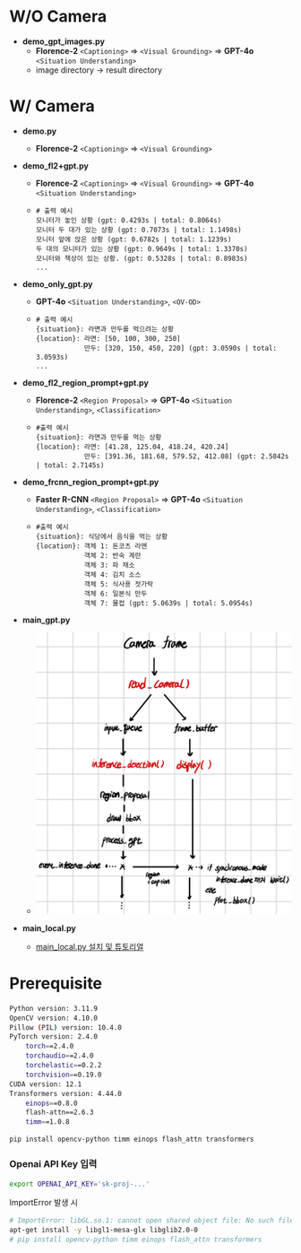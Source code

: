 # W/O Camera

- **demo_gpt_images.py**
    - **Florence-2** `<Captioning>` ⇒ `<Visual Grounding>` ⇒ **GPT-4o** `<Situation Understanding>`
    - image directory -> result directory

# W/ Camera
- **demo.py**
    - **Florence-2** `<Captioning>` ⇒ `<Visual Grounding>`

- **demo_fl2+gpt.py**
    - **Florence-2** `<Captioning>` ⇒ `<Visual Grounding>` ⇒ **GPT-4o** `<Situation Understanding>`
    - ```
      # 출력 예시
      모니터가 놓인 상황 (gpt: 0.4293s | total: 0.8064s)
      모니터 두 대가 있는 상황 (gpt: 0.7073s | total: 1.1498s)
      모니터 앞에 앉은 상황 (gpt: 0.6782s | total: 1.1239s)
      두 대의 모니터가 있는 상황 (gpt: 0.9649s | total: 1.3370s)
      모니터와 책상이 있는 상황. (gpt: 0.5328s | total: 0.8983s)
      ...
      ```

- **demo_only_gpt.py**
    - **GPT-4o** `<Situation Understanding>`, `<OV-OD>`
    - ```
      # 출력 예시
      {situation}: 라면과 만두를 먹으려는 상황
      {location}: 라면: [50, 100, 300, 250]
                  만두: [320, 150, 450, 220] (gpt: 3.0590s | total: 3.0593s)
      ...
      ```
- **demo_fl2_region_prompt+gpt.py**
    - **Florence-2** `<Region Proposal>` ⇒ **GPT-4o** `<Situation Understanding>`, `<Classification>`
    - ```
      #출력 예시
      {situation}: 라면과 만두를 먹는 상황
      {location}: 라면: [41.28, 125.04, 418.24, 420.24]
                  만두: [391.36, 181.68, 579.52, 412.08] (gpt: 2.5842s | total: 2.7145s)   
      ```

- **demo_frcnn_region_prompt+gpt.py**
    - **Faster R-CNN** `<Region Proposal>` ⇒ **GPT-4o** `<Situation Understanding>`, `<Classification>`
    - ```
      #출력 예시
      {situation}: 식당에서 음식을 먹는 상황
      {location}: 객체 1: 돈코츠 라멘
                  객체 2: 반숙 계란
                  객체 3: 파 채소
                  객체 4: 김치 소스
                  객체 5: 식사용 젓가락
                  객체 6: 일본식 만두
                  객체 7: 물컵 (gpt: 5.0639s | total: 5.0954s)
      ``` 

- **main_gpt.py**
    - ![image](./image.png)

- **main_local.py**
    - [main_local.py 설치 및 튜토리얼](./main_local-tutorial.md)


# Prerequisite 
```bash 
Python version: 3.11.9
OpenCV version: 4.10.0
Pillow (PIL) version: 10.4.0
PyTorch version: 2.4.0
    torch==2.4.0
    torchaudio==2.4.0
    torchelastic==0.2.2
    torchvision==0.19.0
CUDA version: 12.1
Transformers version: 4.44.0
    einops==0.8.0
    flash-attn==2.6.3
    timm==1.0.8
```
```bash
pip install opencv-python timm einops flash_attn transformers
```

### Openai API Key 입력
```bash
export OPENAI_API_KEY='sk-proj-...'
```

ImportError 발생 시
``` bash
# ImportError: libGL.so.1: cannot open shared object file: No such file or directory
apt-get install -y libgl1-mesa-glx libglib2.0-0
# pip install opencv-python timm einops flash_attn transformers
```

